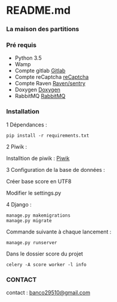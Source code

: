 # README.md #

### La maison des partitions ###

### Pré requis ###

- Python 3.5
- Wamp 
- Compte gitlab [Gitlab](https://gitlab.com/)
- Compte reCaptcha [reCaptcha](https://www.google.com/recaptcha/intro/index.html)
- Compte Raven [Raven/sentry](https://getsentry.com/welcome/)
- Doxygen [Doxygen](http://www.stack.nl/~dimitri/doxygen/)
- RabbitMQ [RabbitMQ](https://www.rabbitmq.com/)

### Installation ###

1 Dépendances :

    pip install -r requirements.txt
    
2 Piwik :

Installtion de piwik : [Piwik](http://fr.piwik.org/telechargement/)

3 Configuration de la base de données :

Créer base score en UTF8

Modifier le settings.py

4 Django :

    manage.py makemigrations
    manage.py migrate

Commande suivante à chaque lancement :

    manage.py runserver
    
Dans le dossier score du projet

    celery -A score worker -l info


### CONTACT ###

contact : banco29510@gmail.com